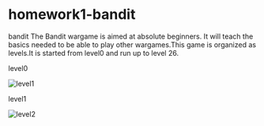 # homework1-bandit
bandit
The Bandit wargame is aimed at absolute beginners. It will teach the basics needed to be able to play other wargames.This game is organized as levels.It is started from level0 and run up to level 26.

level0

![level1](https://cloud.githubusercontent.com/assets/10738845/14377862/b3875b0e-fd8f-11e5-9f32-eac839c89957.PNG)

level1

![level2](https://cloud.githubusercontent.com/assets/10738845/14377998/689a3e08-fd90-11e5-89d0-985ff83935e7.PNG)
